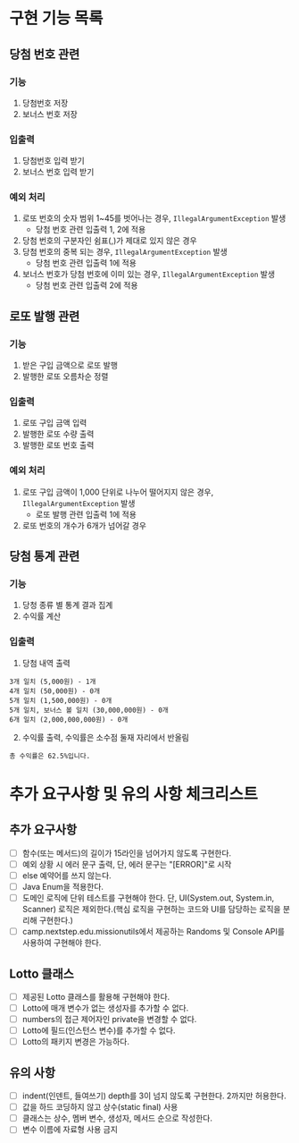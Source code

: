 # 구현 기능 목록

## 당첨 번호 관련

### 기능
1. 당첨번호 저장
2. 보너스 번호 저장

### 입출력
1. 당첨번호 입력 받기
2. 보너스 번호 입력 받기

### 예외 처리
1. 로또 번호의 숫자 범위 1~45를 벗어나는 경우, `IllegalArgumentException` 발생
    - 당첨 번호 관련 입출력 1, 2에 적용
2. 당첨 번호의 구분자인  쉼표(,)가 제대로 있지 않은 경우
3. 당첨 번호의 중복 되는 경우, `IllegalArgumentException` 발생
    - 당첨 번호 관련 입출력 1에 적용
4. 보너스 번호가 당첨 번호에 이미 있는 경우, `IllegalArgumentException` 발생
    - 당첨 번호 관련 입출력 2에 적용

## 로또 발행 관련

### 기능
1. 받은 구입 금액으로 로또 발행
2. 발행한 로또 오름차순 정렬

### 입출력
1. 로또 구입 금액 입력
2. 발행한 로또 수량 출력
3. 발행한 로또 번호 출력

### 예외 처리
1. 로또 구입 금액이 1,000 단위로 나누어 떨어지지 않은 경우, `IllegalArgumentException` 발생
    - 로또 발행 관련 입출력 1에 적용
2. 로또 번호의 개수가 6개가 넘어갈 경우

## 당첨 통계 관련

### 기능
1. 당청 종류 별 통계 결과 집계
2. 수익률 계산

### 입출력
1. 당첨 내역 출력
```
3개 일치 (5,000원) - 1개
4개 일치 (50,000원) - 0개
5개 일치 (1,500,000원) - 0개
5개 일치, 보너스 볼 일치 (30,000,000원) - 0개
6개 일치 (2,000,000,000원) - 0개
```
2. 수익률 출력, 수익률은 소수점 둘재 자리에서 반올림
```
총 수익률은 62.5%입니다.
```


# 추가 요구사항 및 유의 사항 체크리스트

## 추가 요구사항
- [ ] 함수(또는 메서드)의 길이가 15라인을 넘어가지 않도록 구현한다.
- [ ] 예외 상황 시 에러 문구 출력, 단, 에러 문구는 "[ERROR]"로 시작
- [ ] else 예약어를 쓰지 않는다.
- [ ] Java Enum을 적용한다.
- [ ] 도메인 로직에 단위 테스트를 구현해야 한다. 단, UI(System.out, System.in, Scanner) 로직은 제외한다.(핵심 로직을 구현하는 코드와 UI를 담당하는 로직을 분리해 구현한다.)
- [ ] camp.nextstep.edu.missionutils에서 제공하는 Randoms 및 Console API를 사용하여 구현해야 한다.

## Lotto 클래스
- [ ] 제공된 Lotto 클래스를 활용해 구현해야 한다.
- [ ] Lotto에 매개 변수가 없는 생성자를 추가할 수 없다.
- [ ] numbers의 접근 제어자인 private을 변경할 수 없다.
- [ ] Lotto에 필드(인스턴스 변수)를 추가할 수 없다.
- [ ] Lotto의 패키지 변경은 가능하다.

## 유의 사항
- [ ] indent(인덴트, 들여쓰기) depth를 3이 넘지 않도록 구현한다. 2까지만 허용한다.
- [ ] 값을 하드 코딩하지 않고 상수(static final) 사용
- [ ] 클래스는 상수, 멤버 변수, 생성자, 메서드 순으로 작성한다.
- [ ] 변수 이름에 자료형 사용 금지